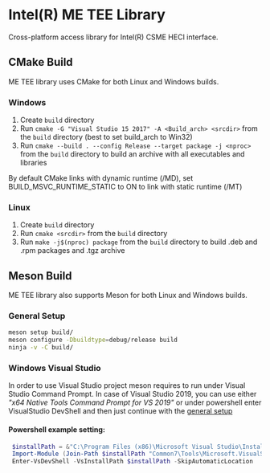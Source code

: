 # Intel(R) ME TEE Library

Cross-platform access library for Intel(R) CSME HECI interface.

## CMake Build

ME TEE library uses CMake for both Linux and Windows builds.

### Windows

1. Create `build` directory
2. Run `cmake -G "Visual Studio 15 2017" -A <Build_arch> <srcdir>` from the `build` directory (best to set build_arch to Win32)
3. Run `cmake --build . --config Release --target package -j <nproc>` from the `build` directory to build an archive with all executables and libraries

By default CMake links with dynamic runtime (/MD), set BUILD_MSVC_RUNTIME_STATIC to ON to link with static runtime (/MT)

### Linux

1. Create `build` directory
2. Run `cmake <srcdir>` from the `build` directory
3. Run `make -j$(nproc) package` from the `build` directory to build .deb and .rpm packages and .tgz archive


## Meson Build

ME TEE library also supports Meson  for both Linux and Windows builds.

### General Setup

```sh
meson setup build/
meson configure -Dbuildtype=debug/release build
ninja -v -C build/
```

### Windows Visual Studio

In order to use Visual Studio project meson requires to run under Visual Studio Command Prompt.
In case of Visual Studio 2019, you can use either *"x64 Native Tools Command Prompt for VS 2019"*
or under powershell enter VisualStudio DevShell and then just continue with the [general setup](#general-setup)

#### Powershell example setting:

```powershell
 $installPath = &"C:\Program Files (x86)\Microsoft Visual Studio\Installer\vswhere.exe" -version 16.0 -property installationpath
 Import-Module (Join-Path $installPath "Common7\Tools\Microsoft.VisualStudio.DevShell.dll")
 Enter-VsDevShell -VsInstallPath $installPath -SkipAutomaticLocation
```
